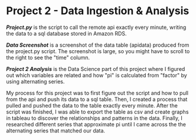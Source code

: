 # Project 2 - Data Ingestion & Analysis

***Project.py*** is the script to call the remote api exactly every minute, writing the data to a sql database stored in Amazon RDS.

***Data Screenshot*** is a screenshot of the data table (apidata) produced from the project.py script. The screenshot is large, so you might have to scroll to the right to see the "time" column.

***Project 2 Analysis*** is the Data Science part of this project where I figured out which variables are related and how "pi" is calculated from "factor" by using alternating series.


My process for this project was to first figure out the script and how to pull from the api and push its data to a sql table. Then, I created a process that  pulled and pushed the data to the table exactly every minute. After the script was finished, I was able to export the table as csv and create graphs in tableau to discover the relationships and patterns in the data. Finally, I researched different series that approximate pi until I came across the the alternating series that matched our data.
